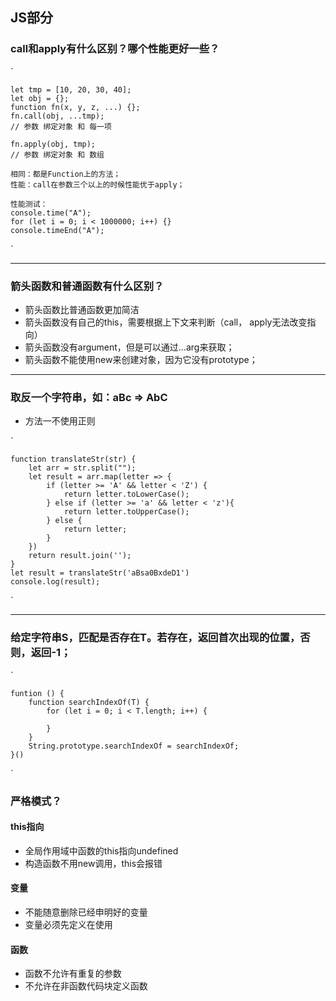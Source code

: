 ## JS部分
### call和apply有什么区别？哪个性能更好一些？
`

    let tmp = [10, 20, 30, 40];
    let obj = {};
    function fn(x, y, z, ...) {};
    fn.call(obj, ...tmp); 
    // 参数 绑定对象 和 每一项

    fn.apply(obj, tmp);
    // 参数 绑定对象 和 数组

    相同：都是Function上的方法；
    性能：call在参数三个以上的时候性能优于apply；
    
    性能测试：
    console.time("A");
    for (let i = 0; i < 1000000; i++) {}
    console.timeEnd("A");

`

---

### 箭头函数和普通函数有什么区别？
+ 箭头函数比普通函数更加简洁
+ 箭头函数没有自己的this，需要根据上下文来判断（call， apply无法改变指向）
+ 箭头函数没有argument，但是可以通过...arg来获取；
+ 箭头函数不能使用new来创建对象，因为它没有prototype；

---
### 取反一个字符串，如：aBc => AbC
+ 方法一不使用正则

`

    function translateStr(str) {
        let arr = str.split("");
        let result = arr.map(letter => {
            if (letter >= 'A' && letter < 'Z') {
                return letter.toLowerCase();
            } else if (letter >= 'a' && letter < 'z'){
                return letter.toUpperCase();
            } else {
                return letter;
            }
        })
        return result.join('');
    }
    let result = translateStr('aBsa0BxdeD1')
    console.log(result);

`

---
### 给定字符串S，匹配是否存在T。若存在，返回首次出现的位置，否则，返回-1；
`
  
    funtion () {
        function searchIndexOf(T) {
            for (let i = 0; i < T.length; i++) {
                
            }
        }
        String.prototype.searchIndexOf = searchIndexOf;
    }()


`

### 严格模式？
#### this指向
+ 全局作用域中函数的this指向undefined
+ 构造函数不用new调用，this会报错

#### 变量
+ 不能随意删除已经申明好的变量
+ 变量必须先定义在使用

#### 函数
+ 函数不允许有重复的参数
+ 不允许在非函数代码块定义函数
